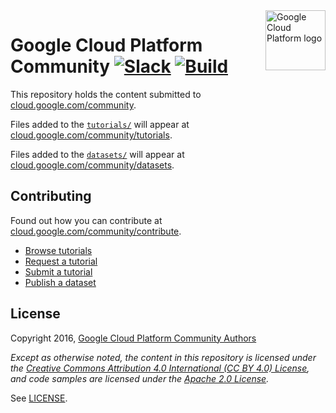 <img src="https://avatars2.githubusercontent.com/u/2810941?v=3&s=96" alt="Google Cloud Platform logo" title="Google Cloud Platform" align="right" height="96" width="96"/>

# Google Cloud Platform Community [![Slack][slack_badge]][slack_link] [![Build][build_badge]][build_link]

This repository holds the content submitted to
[cloud.google.com/community][community].

Files added to the [`tutorials/`][folder] will appear at
[cloud.google.com/community/tutorials][tutorials].

Files added to the [`datasets/`][folder2] will appear at
[cloud.google.com/community/datasets][datasets].

## Contributing

Found out how you can contribute at
[cloud.google.com/community/contribute][contribute].

* [Browse tutorials][tutorials]
* [Request a tutorial][request]
* [Submit a tutorial][write]
* [Publish a dataset][publish]

## License

Copyright 2016, [Google Cloud Platform Community Authors][authors]

_Except as otherwise noted, the content in this repository is licensed under the
[Creative Commons Attribution 4.0 International (CC BY 4.0) License][cca], and
code samples are licensed under the [Apache 2.0 License][apache]._

See [LICENSE](LICENSE.md).

[slack_badge]: https://img.shields.io/badge/slack-gcp-E01563.svg
[slack_link]: https://gcp-slack.appspot.com/
[build_badge]: https://img.shields.io/travis/GoogleCloudPlatform/community.svg?style=flat
[build_link]: https://travis-ci.org/GoogleCloudPlatform/community
[folder]: https://github.com/GoogleCloudPlatform/community/tree/master/tutorials
[folder2]: https://github.com/GoogleCloudPlatform/community/tree/master/datasets
[community]: https://cloud.google.com/community/
[tutorials]: https://cloud.google.com/community/tutorials/
[datasets]: https://cloud.google.com/community/datasets/
[contribute]: https://cloud.google.com/community/contribute/
[request]: https://github.com/GoogleCloudPlatform/community/issues/new?title=Tutorial%20Request:%20<title>&body=Description%0A%0ATechnical%20Level%0Abeginner%20%7C%20intermediate%20%7C%20advanced%0A%0ALength%0Ashort%20(<%20250%20words)%20%7C%20medium%20(250-500%20words)%20%7C%20long%20(1000%20words+)%0A
[write]: https://github.com/GoogleCloudPlatform/community/write
[publish]: https://github.com/GoogleCloudPlatform/community/publish-dataset
[cca]: https://creativecommons.org/licenses/by/4.0/
[apache]: http://www.apache.org/licenses/LICENSE-2.0
[authors]: https://github.com/GoogleCloudPlatform/community/blob/master/AUTHORS
